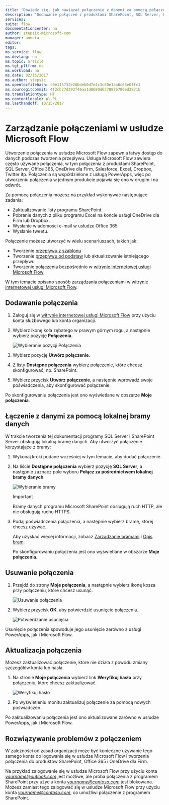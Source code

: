```yaml
---
title: "Dowiedz się, jak nawiązać połączenie z danymi za pomocą połączeń i lokalnych bram danych | Microsoft Docs"
description: "Dodawanie połączeń z produktami SharePoint, SQL Server, OneDrive dla Firm, Salesforce, Office 365, OneDrive, Dropbox, Twitter, Dysk Google itp. lub zarządzanie nimi"
services: 
suite: flow
documentationcenter: na
author: stepsic-microsoft-com
manager: anneta
editor: 
tags: 
ms.service: flow
ms.devlang: na
ms.topic: article
ms.tgt_pltfrm: na
ms.workload: na
ms.date: 02/15/2017
ms.author: stepsic
ms.openlocfilehash: c0e115732e26bdeb0d7e4c3c60e1aa6c63e0ffc1
ms.sourcegitcommit: 4f2cb27d392f46aa1d8680d6278876780ed3871b
ms.translationtype: HT
ms.contentlocale: pl-PL
ms.lasthandoff: 10/15/2017
---
```

# <a name="manage-connections-in-microsoft-flow"></a>Zarządzanie połączeniami w usłudze Microsoft Flow
Utworzenie połączenia w usłudze Microsoft Flow zapewnia łatwy dostęp do danych podczas tworzenia przepływu. Usługa Microsoft Flow zawiera często używane połączenia, w tym połączenia z produktami SharePoint, SQL Server, Office 365, OneDrive dla Firm, Salesforce, Excel, Dropbox, Twitter itp. Połączenia są współdzielone z usługą PowerApps, więc po utworzeniu połączenia w jednym produkcie pojawia się ono w drugim i na odwrót.

Za pomocą połączenia możesz na przykład wykonywać następujące zadania:

* Zaktualizowanie listy programu SharePoint.
* Pobranie danych z pliku programu Excel na koncie usługi OneDrive dla Firm lub Dropbox.
* Wysłanie wiadomości e-mail w usłudze Office 365.
* Wysłanie tweetu.

Połączenie możesz utworzyć w wielu scenariuszach, takich jak:

* Tworzenie [przepływu z szablonu](get-started-logic-template.md)
* Tworzenie [przepływu od podstaw](get-started-logic-flow.md) lub aktualizowanie istniejącego przepływu
* Tworzenie połączenia bezpośrednio w [witrynie internetowej usługi Microsoft Flow][1]

W tym temacie opisano sposób zarządzania połączeniami w [witrynie internetowej usługi Microsoft Flow][1].

## <a name="add-a-connection"></a>Dodawanie połączenia
1. Zaloguj się w [witrynie internetowej usługi Microsoft Flow][1] przy użyciu konta służbowego lub konta organizacji.
2. Wybierz ikonę koła zębatego w prawym górnym rogu, a następnie wybierz pozycję **Połączenia**.
   
    ![Wybieranie pozycji Połączenia](./media/add-manage-connections/connections-menu.png)
3. Wybierz pozycję **Utwórz połączenie**.
4. Z listy **Dostępne połączenia** wybierz połączenie, które chcesz skonfigurować, np. SharePoint.
5. Wybierz przycisk **Utwórz połączenie**, a następnie wprowadź swoje poświadczenia, aby skonfigurować połączenie.

Po skonfigurowaniu połączenia jest ono wyświetlane w obszarze **Moje połączenia**.

## <a name="connect-to-your-data-through-an-on-premises-data-gateway"></a>Łączenie z danymi za pomocą lokalnej bramy danych
W trakcie tworzenia tej dokumentacji programy SQL Server i SharePoint Server obsługują lokalną bramę danych. Aby utworzyć połączenie korzystające z bramy:

1. Wykonaj kroki podane wcześniej w tym temacie, aby dodać połączenie.
2. Na liście **Dostępne połączenia** wybierz pozycję **SQL Server**, a następnie zaznacz pole wyboru **Połącz za pośrednictwem lokalnej bramy danych**.
   
    ![Wybieranie bramy](./media/add-manage-connections/select-gateway.png)
   
   > [!IMPORTANT]
   > Bramy danych programu Microsoft SharePoint obsługują ruch HTTP, ale nie obsługują ruchu HTTPS.
   > 
   > 
3. Podaj poświadczenia połączenia, a następnie wybierz bramę, której chcesz używać.
   
    Aby uzyskać więcej informacji, zobacz [Zarządzanie bramami](gateway-manage.md) i [Opis bram](gateway-reference.md).
   
    Po skonfigurowaniu połączenia jest ono wyświetlane w obszarze **Moje połączenia**.

## <a name="delete-a-connection"></a>Usuwanie połączenia
1. Przejdź do strony **Moje połączenia**, a następnie wybierz ikonę kosza przy połączeniu, które chcesz usunąć.
   
    ![Usuwanie połączenia](./media/add-manage-connections/delete-connection.png)
2. Wybierz przycisk **OK**, aby potwierdzić usunięcie połączenia.
   
    ![Potwierdzanie usunięcia](./media/add-manage-connections/delete-confirmation.png)

Usunięcie połączenia spowoduje jego usunięcie zarówno z usługi PowerApps, jak i Microsoft Flow.

## <a name="update-a-connection"></a>Aktualizacja połączenia
Możesz zaktualizować połączenie, które nie działa z powodu zmiany szczegółów konta lub hasła.

1. Na stronie **Moje połączenia** wybierz link **Weryfikuj hasło** przy połączeniu, które chcesz zaktualizować.
   
    ![Weryfikuj hasło](./media/add-manage-connections/verify-password.png)
2. Po wyświetleniu monitu zaktualizuj połączenie za pomocą nowych poświadczeń.

Po zaktualizowaniu połączenia jest ono aktualizowane zarówno w usłudze PowerApps, jak i Microsoft Flow.

## <a name="troubleshoot-a-connection"></a>Rozwiązywanie problemów z połączeniem
W zależności od zasad organizacji może być konieczne używanie tego samego konta do logowania się w usłudze Microsoft Flow i tworzenia połączenia do produktów SharePoint, Office 365 i OneDrive dla Firm.

Na przykład zalogowanie się w usłudze Microsoft Flow przy użyciu konta *yourname@outlook.com* jest możliwe, ale próba połączenia z programem SharePoint przy użyciu konta *yourname@contoso.com* jest blokowana. Możesz zamiast tego zalogować się w usłudze Microsoft Flow przy użyciu konta *yourname@contoso.com*, co umożliwi połączenie z programem SharePoint.

<!--Reference links in article-->
[1]: https://flow.microsoft.com
